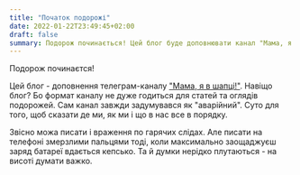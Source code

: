 ```yaml
---
title: "Початок подорожі"
date: 2022-01-22T23:49:45+02:00
draft: false
summary: Подорож починається! Цей блог буде доповнювати канал "Мама, я в шапці". Навіщо блог, якщо вже є канал? Читайте.
---
```


Подорож починаєтся!

Цей блог - доповнення телеграм-каналу ["Мама, я в шапці!"](https://t.me/mamayavshaptsi).
Навіщо блог? Бо формат каналу не дуже годиться для статей та оглядів подорожей. 
Сам канал завжди задумувався як "аварійний".
Суто для того, щоб сказати де ми, як ми і що в нас все в порядку. 

Звісно можа писати і враження по гарячих слідах.
Але писати на телефоні змерзлими пальцями тоді, коли максимально заощаджуєш заряд батареї вдається кепсько.
Та й думки нерідко плутаються - на висоті думати важко.